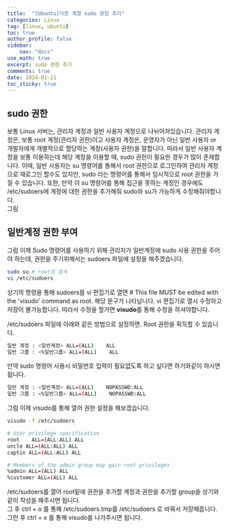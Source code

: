 ```yaml
---
title:  "[Ubuntu]다른 계정 sudo 권한 추가"
categories: Linux
tag: [linux, ubuntu]
toc: true
author_profile: false
sidebar:
    nav: "docs"
use_math: true
excerpt: sudo 권한 추가
comments: true
date: 2024-01-21
toc_sticky: true
---
```


## sudo 권한
보통 Linux 서버는, 관리자 계정과 일반 사용자 계정으로 나뉘어져있습니다. 관리자 계정은, 보통 root 계정(관리자 권한)이고 사용자 계정은, 운영자가 아닌 일반 사용자 or 개발자에게 개별적으로 할당하는 계정(사용자 권한)을 말합니다. 따라서 일반 사용자 계정을 보통 이용하는데 해당 계정을 이용할 때, sudo 권한이 필요한 경우가 많이 존재합니다. 이때, 일반 사용자는 su 명령어를 통해서 root 권한으로 로그인하여 관리자 계정으로 재로그인 할수도 있지만, sudo 라는 명령어를 통해서 임시적으로 root 권한을 가질 수 있습니다. 또한, 만약 이 su 명령어를 통해 접근을 못하는 계정인 경우에도 /etc/sudoers에 계정에 대한 권한을 추가해줘 sudo와 su가 가능하게 수정해줘야합니다.   
그림   

## 일반계정 권한 부여

그럼 이제 Sudo 명령어를 사용하기 위해 관리자가 일반계정에 sudo 사용 권한을 주어야 하는데, 권한을 주기위해서는 sudoers 파일에 설정을 해주겠습니다.   
```bash
sudo su # root로 접속
vi /etc/sudoers
```
상기의 명령을 통해 sudoers를 vi 편집기로 열면 # This file MUST be edited with the 'visudo' command as root. 해당 문구가 나타납니다. vi 편집기로 열시 수정하고 저장이 불가능합니다. 따라서 수정을 할거면 **visudo**를 통해 수정을 하셔야합니다.   


/etc/sudoers 파일에 아래와 같은 방법으로 설정하면. Root 권한을 획득할 수 있습니다.
```bash
일반 계정 : <일반계정> ALL=(ALL)    ALL
일반 그룹 : <%일반그룹> ALL=(ALL)    ALL
```
만약 sudo 명령어 사용시 비밀번호 입력이 필요없도록 하고 싶다면 하기와같이 하시면 됩니다.   
```bash
일반 계정 : <일반계정> ALL=(ALL)    NOPASSWD:ALL
일반 그룹 : <%일반그룹> ALL=(ALL)    NOPASSWD:ALL
```

그럼 이제 visudo를 통해 열어 권한 설정을 해보겠습니다.   
```bash
visudo -f /etc/sudoers

# User privilege specification
root    ALL=(ALL:ALL) ALL
uncle ALL=(ALL:ALL) ALL
captin ALL=(ALL:ALL) ALL

# Members of the admin group may gain root privileges
%admin ALL=(ALL) ALL
%customer ALL=(ALL) ALL

```
/etc/sudoers를 열어 root밑에 권한을 추가할 계정과 권한을 추가할 group을 상기와같이 작성을 해주시면 됩니다.   
그 후 ctrl + o 를 통해 /etc/sudoers.tmp를 /etc/sudoers 로 바꿔서 저장해줍니다. 그런 후 ctrl + x 를 통해 visudo를 나가주시면 됩니다.   
    